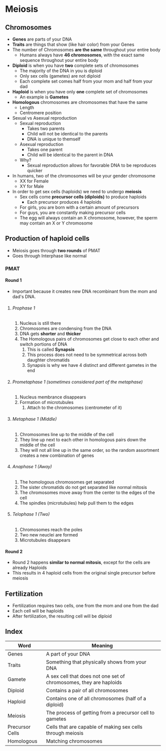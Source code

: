 # Meiosis
## Chromosomes
- **Genes** are parts of your DNA
- **Traits** are things that show (like hair color) from your Genes
- The number of Chromosomes **are the same** throughout your entire body
	- Humans always have **46 chromosomes**, with the exact same sequence throughout your entire body
- **Diploid** is when you have **two** complete sets of chromosomes
	- The majority of the DNA in you is diploid
	- Only sex cells (gametes) are not diploid
	- Each complete set comes half from your mom and half from your dad
- **Haploid** is when you have only **one** complete set of chromosomes
	- An example is **Gametes**
- **Homologous** chromosomes are chromosomes that have the same
	- Length
	- Centromere position
- Sexual vs Asexual reproduction
	- Sexual reproduction
		- Takes two parents
		- Child will not be identical to the parents
		- DNA is unique to themself
	- Asexual reproduction
		- Takes one parent
		- Child will be identical to the parent in DNA
	- Why?
		- Sexual reproduction allows for favorable DNA to be reproduces quicker
- In humans, two of the chromosomes will be your gender chromosome
	- XX for Female
	- XY for Male
- In order to get sex cells (haploids) we need to undergo **meiosis**
	- Sex cells come **precursor cells (diploids)** to produce haploids
		- Each precursor produces 4 haploids
	- For girls, you are born with a certain amount of precursors
	- For guys, you are constantly making precursor cells
	- The egg will always contain an X chromosome, however, the sperm may contain an X or Y chromosome

## Production of haploid cells
- Meiosis goes through **two rounds** of PMAT
- Goes through Interphase like normal

### PMAT
#### Round 1
- Important because it creates new DNA recombinant from the mom and dad's DNA.
1. ###### Prophase 1
	1. Nucleus is still there
	2. Chromosomes are condensing from the DNA
	3. DNA gets **shorter** and **thicker**
	4. The Homologous pairs of chromosomes get close to each other and switch portions of DNA
		1.  This is called **Synapsis**
		2.  This process does not need to be symmetrical across both daughter chromatids
		3.  Synapsis is why we have 4 distinct and different gametes in the end
2. ###### Prometaphase 1 (sometimes considered part of the metaphase)
	1. Nucleus membrance disappears
	2. Formation of microtubules
		1. Attach to the chromosomes (centrometer of it)
3. ###### Metaphase 1 (Middle)
	1. Chromosomes line up to the middle of the cell
	2. They line up next to each other in homologous pairs down the middle of the cell
	3. They will not all line up in the same order, so the random assortment creates a new combination of genes
4. ###### Anaphase 1 (Away)
	1. The homologous chromosomes get separated
	2. The sister chromatids do not get separated like normal mitosis
	3. The chromosomes move away from the center to the edges of the cell
	4. The spindles (microtubules) help pull them to the edges
5. ###### Telophase 1 (Two)
	1. Chromosomes reach the poles
	2. Two new neuclei are formed
	3. Microtubules disappears

#### Round 2
- Round 2 happens **similar to normal mitosis**, except for the cells are already Haploids
- This results in 4 haploid cells from the original single precursor before meiosis

## Fertilization
- Fertilization requires two cells, one from the mom and one from the dad
- Each cell will be haploids
- After fertilization, the resulting cell will be diploid

## Index
|Word|Meaning|
|-|-|
|Genes|A part of your DNA|
|Traits|Something that physically shows from your DNA|
|Gamete|A sex cell that does not one set of chromosomes, they are haploids|
|Diploid|Contains a pair of all chromosomes|
|Haploid|Contains one of all chromosomes (half of a diploid)|
|Meiosis|The process of getting from a precursor cell to gametes|
|Precursor Cells|Cells that are capable of making sex cells through meiosis|
|Homologous|Matching chromosomes|